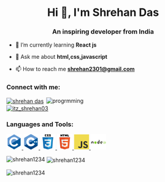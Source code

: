 <h1 align="center">Hi 👋, I'm Shrehan Das</h1>
<h3 align="center">An inspiring developer from India</h3>

- 🌱 I’m currently learning **React js**

- 💬 Ask me about **html,css,javascript**

- 📫 How to reach me **shrehan2301@gmail.com**

<h3 align="left">Connect with me:</h3>
<img align="right"alt="progrmming"width="400"src="https://cdn.videoplasty.com/animation/chill-coding-programming-lo-fi-animation-stock-animation-21874-1280x720.jpg?1607096344"
<p align="left">
<a href="https://fb.com/shrehan das" target="blank"><img align="center" src="https://raw.githubusercontent.com/rahuldkjain/github-profile-readme-generator/master/src/images/icons/Social/facebook.svg" alt="shrehan das" height="30" width="40" /></a>
<a href="https://instagram.com/itz_shrehan03" target="blank"><img align="center" src="https://raw.githubusercontent.com/rahuldkjain/github-profile-readme-generator/master/src/images/icons/Social/instagram.svg" alt="itz_shrehan03" height="30" width="40" /></a>
</p>

<h3 align="left">Languages and Tools:</h3>
<p align="left"> <a href="https://www.cprogramming.com/" target="_blank" rel="noreferrer"> <img src="https://raw.githubusercontent.com/devicons/devicon/master/icons/c/c-original.svg" alt="c" width="40" height="40"/> </a> <a href="https://www.w3schools.com/cpp/" target="_blank" rel="noreferrer"> <img src="https://raw.githubusercontent.com/devicons/devicon/master/icons/cplusplus/cplusplus-original.svg" alt="cplusplus" width="40" height="40"/> </a> <a href="https://www.w3schools.com/css/" target="_blank" rel="noreferrer"> <img src="https://raw.githubusercontent.com/devicons/devicon/master/icons/css3/css3-original-wordmark.svg" alt="css3" width="40" height="40"/> </a> <a href="https://www.w3.org/html/" target="_blank" rel="noreferrer"> <img src="https://raw.githubusercontent.com/devicons/devicon/master/icons/html5/html5-original-wordmark.svg" alt="html5" width="40" height="40"/> </a> <a href="https://developer.mozilla.org/en-US/docs/Web/JavaScript" target="_blank" rel="noreferrer"> <img src="https://raw.githubusercontent.com/devicons/devicon/master/icons/javascript/javascript-original.svg" alt="javascript" width="40" height="40"/> </a> <a href="https://nodejs.org" target="_blank" rel="noreferrer"> <img src="https://raw.githubusercontent.com/devicons/devicon/master/icons/nodejs/nodejs-original-wordmark.svg" alt="nodejs" width="40" height="40"/> </a> </p>

<p><img align="left" src="https://github-readme-stats.vercel.app/api/top-langs?username=shrehan1234&show_icons=true&locale=en&layout=compact" alt="shrehan1234" /></p>

<p>&nbsp;<img align="center" src="https://github-readme-stats.vercel.app/api?username=shrehan1234&show_icons=true&locale=en" alt="shrehan1234" /></p>

<p><img align="center" src="https://github-readme-streak-stats.herokuapp.com/?user=shrehan1234&" alt="shrehan1234" /></p>
